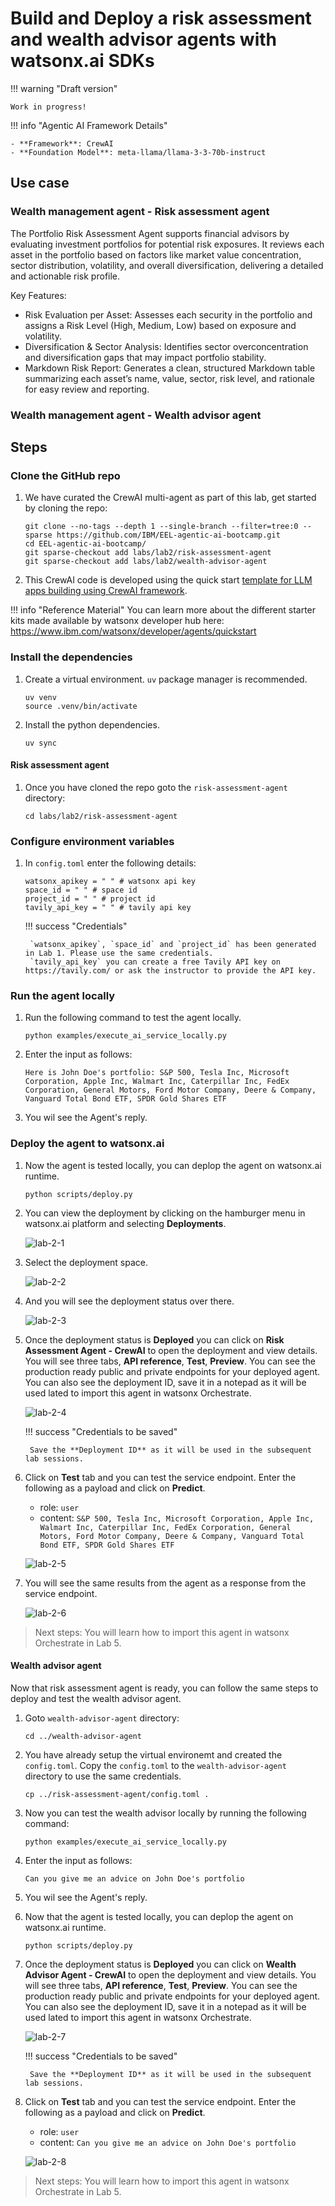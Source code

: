 # Build and Deploy a risk assessment and wealth advisor agents with watsonx.ai SDKs

!!! warning "Draft version"
    
    Work in progress!

!!! info "Agentic AI Framework Details"

    - **Framework**: CrewAI
    - **Foundation Model**: meta-llama/llama-3-3-70b-instruct

## Use case

### Wealth management agent - Risk assessment agent

The Portfolio Risk Assessment Agent supports financial advisors by evaluating investment portfolios for potential risk exposures. It reviews each asset in the portfolio based on factors like market value concentration, sector distribution, volatility, and overall diversification, delivering a detailed and actionable risk profile.

Key Features:

- Risk Evaluation per Asset: Assesses each security in the portfolio and assigns a Risk Level (High, Medium, Low) based on exposure and volatility.
- Diversification & Sector Analysis: Identifies sector overconcentration and diversification gaps that may impact portfolio stability.
- Markdown Risk Report: Generates a clean, structured Markdown table summarizing each asset’s name, value, sector, risk level, and rationale for easy review and reporting.

### Wealth management agent - Wealth advisor agent



## Steps

### Clone the GitHub repo

1. We have curated the CrewAI multi-agent as part of this lab, get started by cloning the repo:

    ```
    git clone --no-tags --depth 1 --single-branch --filter=tree:0 --sparse https://github.com/IBM/EEL-agentic-ai-bootcamp.git
    cd EEL-agentic-ai-bootcamp/
    git sparse-checkout add labs/lab2/risk-assessment-agent
    git sparse-checkout add labs/lab2/wealth-advisor-agent
    ```

1. This CrewAI code is developed using the quick start [template for LLM apps building using CrewAI framework](https://www.ibm.com/watsonx/developer/agents/quickstart).

!!! info "Reference Material"
    You can learn more about the different starter kits made available by watsonx developer hub here: <https://www.ibm.com/watsonx/developer/agents/quickstart>

### Install the dependencies

1. Create a virtual environment. `uv` package manager is recommended.

    ```
    uv venv
    source .venv/bin/activate
    ```

1. Install the python dependencies.

    ```
    uv sync
    ```

#### Risk assessment agent

1. Once you have cloned the repo goto the `risk-assessment-agent` directory:

    ```
    cd labs/lab2/risk-assessment-agent
    ```

### Configure environment variables

1. In `config.toml` enter the following details:

    ```
    watsonx_apikey = " " # watsonx api key
    space_id = " " # space id
    project_id = " " # project id
    tavily_api_key = " " # tavily api key
    ```

    !!! success "Credentials"
        
        `watsonx_apikey`, `space_id` and `project_id` has been generated in Lab 1. Please use the same credentials. 
        `tavily_api_key` you can create a free Tavily API key on https://tavily.com/ or ask the instructor to provide the API key.

### Run the agent locally

1. Run the following command to test the agent locally.

    ```
    python examples/execute_ai_service_locally.py
    ```

1. Enter the input as follows:

    ```
    Here is John Doe's portfolio: S&P 500, Tesla Inc, Microsoft Corporation, Apple Inc, Walmart Inc, Caterpillar Inc, FedEx Corporation, General Motors, Ford Motor Company, Deere & Company, Vanguard Total Bond ETF, SPDR Gold Shares ETF
    ```
    
1. You wil see the Agent's reply.

### Deploy the agent to watsonx.ai

1. Now the agent is tested locally, you can deplop the agent on watsonx.ai runtime.

    ```
    python scripts/deploy.py
    ```

1. You can view the deployment by clicking on the hamburger menu in watsonx.ai platform and selecting **Deployments**.

    ![lab-2-1](../images/lab2/lab-2-1.png)

1. Select the deployment space.

    ![lab-2-2](../images/lab2/lab-2-2.png)

1. And you will see the deployment status over there.

    ![lab-2-3](../images/lab2/lab-2-3.png)

1. Once the deployment status is **Deployed** you can click on **Risk Assessment Agent - CrewAI** to open the deployment and view details. You will see three tabs, **API reference**, **Test**, **Preview**. You can see the production ready public and private endpoints for your deployed agent. You can also see the deployment ID, save it in a notepad as it will be used lated to import this agent in watsonx Orchestrate.

    ![lab-2-4](../images/lab2/lab-2-4.png)

    !!! success "Credentials to be saved"
        
        Save the **Deployment ID** as it will be used in the subsequent lab sessions.

1. Click on **Test** tab and you can test the service endpoint. Enter the following as a payload and click on **Predict**.
    - role: `user`
    - content: `S&P 500, Tesla Inc, Microsoft Corporation, Apple Inc, Walmart Inc, Caterpillar Inc, FedEx Corporation, General Motors, Ford Motor Company, Deere & Company, Vanguard Total Bond ETF, SPDR Gold Shares ETF`

    ![lab-2-5](../images/lab2/lab-2-5.png)

1. You will see the same results from the agent as a response from the service endpoint.

    ![lab-2-6](../images/lab2/lab-2-6.png)

>Next steps: You will learn how to import this agent in watsonx Orchestrate in Lab 5.

#### Wealth advisor agent

Now that risk assessment agent is ready, you can follow the same steps to deploy and test the wealth advisor agent.

1. Goto `wealth-advisor-agent` directory:

    ```
    cd ../wealth-advisor-agent
    ```

1. You have already setup the virtual environemt and created the `config.toml`. Copy the `config.toml` to the `wealth-advisor-agent` directory to use the same credentials.

    ```
    cp ../risk-assessment-agent/config.toml .
    ```

1. Now you can test the wealth advisor locally by running the following command:

    ```
    python examples/execute_ai_service_locally.py
    ```

1. Enter the input as follows:

    ```
    Can you give me an advice on John Doe's portfolio
    ```
  
1. You wil see the Agent's reply.

1. Now that the agent is tested locally, you can deplop the agent on watsonx.ai runtime.

    ```
    python scripts/deploy.py
    ```

1. Once the deployment status is **Deployed** you can click on **Wealth Advisor Agent - CrewAI** to open the deployment and view details. You will see three tabs, **API reference**, **Test**, **Preview**. You can see the production ready public and private endpoints for your deployed agent. You can also see the deployment ID, save it in a notepad as it will be used lated to import this agent in watsonx Orchestrate.

    ![lab-2-7](../images/lab2/lab-2-7.png)

    !!! success "Credentials to be saved"
        
        Save the **Deployment ID** as it will be used in the subsequent lab sessions.

1. Click on **Test** tab and you can test the service endpoint. Enter the following as a payload and click on **Predict**.
    - role: `user`
    - content: `Can you give me an advice on John Doe's portfolio`

    ![lab-2-8](../images/lab2/lab-2-8.png)

>Next steps: You will learn how to import this agent in watsonx Orchestrate in Lab 5.